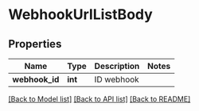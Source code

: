 # WebhookUrlListBody

## Properties
Name | Type | Description | Notes
------------ | ------------- | ------------- | -------------
**webhook_id** | **int** | ID webhook | 

[[Back to Model list]](../README.md#documentation-for-models) [[Back to API list]](../README.md#documentation-for-api-endpoints) [[Back to README]](../README.md)


